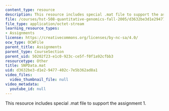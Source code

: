 ```yaml
---
content_type: resource
description: This resource includes special .mat file to support the assignment 1.
file: /courses/hst-508-quantitative-genomics-fall-2005/d3632be3d1e29477402c7e5b362ad8a1_SNPData.mat
file_type: application/octet-stream
learning_resource_types:
- Assignments
license: https://creativecommons.org/licenses/by-nc-sa/4.0/
ocw_type: OCWFile
parent_title: Assignments
parent_type: CourseSection
parent_uid: 50202f23-e1c0-923c-ce5f-f0f1a92cfbb3
resourcetype: Other
title: SNPData.mat
uid: d3632be3-d1e2-9477-402c-7e5b362ad8a1
video_files:
  video_thumbnail_file: null
video_metadata:
  youtube_id: null
---
```

This resource includes special .mat file to support the assignment 1.